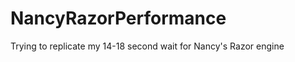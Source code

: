 NancyRazorPerformance
=====================

Trying to replicate my 14-18 second wait for Nancy's Razor engine